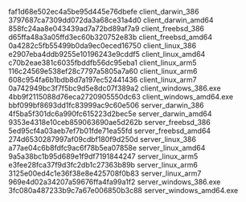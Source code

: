 faf1d68e502ec4a5be95d445e76dbefe  client_darwin_386
3797687ca7309dd072da3a68ce31a4d0  client_darwin_amd64
858fc24aa8e043439ad7a72bd89af7a9  client_freebsd_386
d65ffa48a3a05ffd3ec60b320752e83b  client_freebsd_amd64
0a4282c5fb55499b0da9ec0eced16750  client_linux_386
e2907eba4ddb9255e10196243e9cddf5  client_linux_amd64
c70b2eae381c6035fbddfb56dc95eba1  client_linux_arm5
116c24569e538ef28c7797a5805a7a60  client_linux_arm6
608c954fa6b1bdb8d7a197ec52441436  client_linux_arm7
0a742949bc3f7f5bc9d5e8dc07f389a2  client_windows_386.exe
4bb9f2115088d76eca2720905550dc63  client_windows_amd64.exe
bbf099bf8693dd1fc83999ac9c60e506  server_darwin_386
4f5ba5f301dc6a990fc615223d2bec5e  server_darwin_amd64
9353e4318e10ceb859063690ae5d262b  server_freebsd_386
5ed95cf4a03aeb7ef7b01fde71ea55fd  server_freebsd_amd64
274d6530287997af09cdbf180f9d250d  server_linux_386
a77ae04c6b8fdfc9ac6f78b5ea07858e  server_linux_amd64
9a5a38bc1b95d689e1f9df7191844247  server_linux_arm5
e3fee28fca37f9d3fc2db1c27363b89b  server_linux_arm6
3125e00ed4c1e36f38e8e425708f0b83  server_linux_arm7
969e4d02a34207a59676ffa4fa99a1f2  server_windows_386.exe
3fc080a487233b9c7a67e006850b3c88  server_windows_amd64.exe
